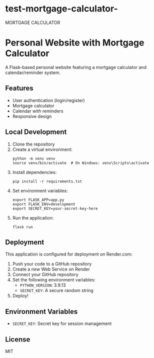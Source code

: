 # test-mortgage-calculator-
MORTGAGE CALCULATOR
# Personal Website with Mortgage Calculator

A Flask-based personal website featuring a mortgage calculator and calendar/reminder system.

## Features
- User authentication (login/register)
- Mortgage calculator
- Calendar with reminders
- Responsive design

## Local Development

1. Clone the repository
2. Create a virtual environment:
   ```
   python -m venv venv
   source venv/bin/activate  # On Windows: venv\Scripts\activate
   ```
3. Install dependencies:
   ```
   pip install -r requirements.txt
   ```
4. Set environment variables:
   ```
   export FLASK_APP=app.py
   export FLASK_ENV=development
   export SECRET_KEY=your-secret-key-here
   ```
5. Run the application:
   ```
   flask run
   ```

## Deployment

This application is configured for deployment on Render.com:

1. Push your code to a GitHub repository
2. Create a new Web Service on Render
3. Connect your GitHub repository
4. Set the following environment variables:
   - `PYTHON_VERSION`: 3.9.13
   - `SECRET_KEY`: A secure random string
5. Deploy!

## Environment Variables

- `SECRET_KEY`: Secret key for session management

## License

MIT
